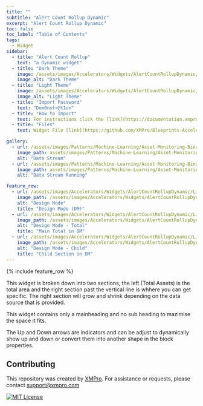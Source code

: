 ```yaml
---
title: ""
subtitle: "Alert Count Rollup Dynamic"
excerpt: "Alert Count Rollup Dynamic"
toc: false
toc_label: "Table of Contents"
tags:
  - Widget
sidebar:
  - title: "Alert Count Rollup"
    text: "a Dynamic widget"
  - title: "Dark Theme"
    image: /assets/images/Accelerators/Widgets/AlertCountRollupDynamic/DarkTheme/AlertCountRollupDynamicPublishedMode.png
    image_alt: "Dark Theme"
  - title: "Light Theme"
    image: /assets/images/Accelerators/Widgets/AlertCountRollupDynamic/LightTheme/AlertCountRollupDynamicPublishedMode.png
    image_alt: "Light Theme"
  - title: "Import Password"
    text: "Dem0nstr@t1on"
  - title: "How to Import"
    text: For instructions click the [link](https://documentation.xmpro.com/how-tos/apps/manage-widgets#importing-widgets) "Click Here")
  - title: "Files"
    text: Widget File [link](https://github.com/XMPro/Blueprints-Accelerators-Patterns/blob/master/Accelerators/Widgets/Alert%20Count%20Rollup%20-%20Dynamic.xwid "Click Here")

gallery:
  - url: /assets/images/Patterns/Machine-Learning/Asset-Monitoring-Binary-Classification/DataStream_01.png
    image_path: assets/images/Patterns/Machine-Learning/Asset-Monitoring-Binary-Classification/DataStream_01.png
    alt: "Data Stream"
  - url: /assets/images/Patterns/Machine-Learning/Asset-Monitoring-Binary-Classification/DataStream_Running_01.png
    image_path: assets/images/Patterns/Machine-Learning/Asset-Monitoring-Binary-Classification/DataStream_Running_01.png
    alt: "Data Stream Running"

feature_row:
  - url: /assets/images/Accelerators/Widgets/AlertCountRollupDynamic/LightTheme/AlertCountRollupDynamicDesignMode.png
    image_path: /assets/images/Accelerators/Widgets/AlertCountRollupDynamic/LightTheme/AlertCountRollupDynamicDesignMode.png
    alt: "Design Mode"
    title: "Design Mode (DM)"
  - url: /assets/images/Accelerators/Widgets/AlertCountRollupDynamic/LightTheme/AlertCountRollupDynamicTotalDataSource.png
    image_path: /assets/images/Accelerators/Widgets/AlertCountRollupDynamic/LightTheme/AlertCountRollupDynamicTotalDataSource.png
    alt: "Design Mode - Total"
    title: "Main Total in DM"
  - url: /assets/images/Accelerators/Widgets/AlertCountRollupDynamic/LightTheme/AlertCountRollupDynamicChildDataSource.png
    image_path: /assets/images/Accelerators/Widgets/AlertCountRollupDynamic/LightTheme/AlertCountRollupDynamicChildDataSource.png
    alt: "Design Mode - Child"
    title: "Child Section in DM"
---
```


{% include feature_row %}

This widget is broken down into two sections, the left (Total Assets) is the total area and the right section past the vertical line is whhere you can get specific.  The right section will grow and shrink depending on the data source that is provided.

This widget contains only a mainheading and no sub heading to mazimise the space it fits.

The Up and Down arrows are indicators and can be adjust to dynamically show up and down or convert them into another shape in the block properties.

## Contributing
This repository was created by <a href="https://xmpro.com/">XMPro</a>. 
For assistance or requests, please contact <a href="mailto:support@xmpro.com">support@xmpro.com</a>

[![MIT License](https://img.shields.io/badge/License-MIT-green.svg)](https://choosealicense.com/licenses/mit/)
